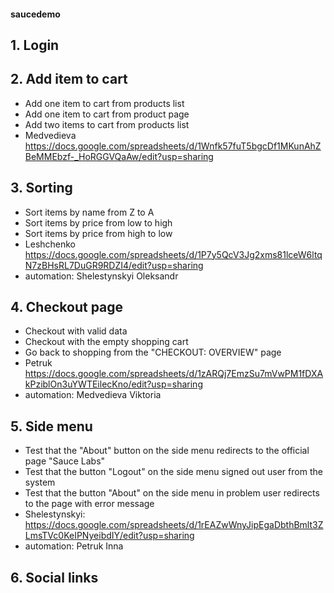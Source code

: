 #### saucedemo
## 1. Login
## 2. Add item to cart
- Add one item to cart from products list
- Add one item to cart from product page
- Add two items to cart from products list
- Medvedieva https://docs.google.com/spreadsheets/d/1Wnfk57fuT5bgcDf1MKunAhZBeMMEbzf-_HoRGGVQaAw/edit?usp=sharing
## 3. Sorting
- Sort items by name from Z to A
- Sort items by price from low to high
- Sort items by price from high to low
- Leshchenko https://docs.google.com/spreadsheets/d/1P7y5QcV3Jg2xms81lceW6ltqN7zBHsRL7DuGR9RDZI4/edit?usp=sharing
- automation: Shelestynskyi Oleksandr
## 4. Checkout page
- Checkout with valid data
- Checkout with the empty shopping cart
- Go back to shopping from the "CHECKOUT: OVERVIEW" page
- Petruk https://docs.google.com/spreadsheets/d/1zARQj7EmzSu7mVwPM1fDXAkPziblOn3uYWTEilecKno/edit?usp=sharing
- automation: Medvedieva Viktoria
## 5. Side menu
- Test that the "About" button on the side menu redirects to the official page "Sauce Labs" 
- Test that the button "Logout" on the side menu signed out user from the system
- Test that the button "About" on the side menu in problem user redirects to the page with error message
- Shelestynskyi: https://docs.google.com/spreadsheets/d/1rEAZwWnyJipEgaDbthBmlt3ZLmsTVc0KeIPNyeibdIY/edit?usp=sharing 
- automation: Petruk Inna
## 6. Social links
